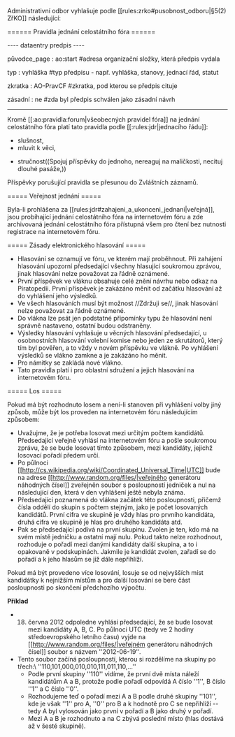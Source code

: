 Administrativní odbor vyhlašuje podle [[rules:zrko#pusobnost_odboru|§5(2) ZřKO]] následující:

====== Pravidla jednání celostátního fóra ======

---- dataentry predpis ----

původce_page : ao:start #adresa organizační složky, která předpis vydala

typ          : vyhláška #typ předpisu - např. vyhláška, stanovy, jednací řád, statut

zkratka      : AO-PravCF #zkratka, pod kterou se předpis cituje

zásadní      : ne #zda byl předpis schválen jako zásadní návrh

----

Kromě [[:ao:pravidla:forum|všeobecných pravidel fóra]] na jednání celostátního fóra platí tato pravidla podle [[:rules:jdr|jednacího řádu]]:
  * slušnost,
  * mluvit k věci,
  - stručnost((Spojuj příspěvky do jednoho, nereaguj na maličkosti, necituj dlouhé pasáže,))

Příspěvky porušující pravidla se přesunou do Zvláštních záznamů.

===== Veřejnost jednání =====

Byla-li prohlášena za [[rules:jdr#zahajeni_a_ukonceni_jednani|veřejná]], jsou probíhající jednání celostátního fóra na internetovém fóru a zde archivovaná jednání celostátního fóra přístupná všem pro čtení bez nutnosti registrace na internetovém fóru.

===== Zásady elektronického hlasování =====

  - Hlasování se oznamují ve fóru, ve kterém mají proběhnout. Při zahájení hlasování upozorní předsedající všechny hlasující soukromou zprávou, jinak hlasování nelze považovat za řádně oznámené.
  - První příspěvek ve vláknu obsahuje celé znění návrhu nebo odkaz na Piratopedii. První příspěvek je zakázáno měnit od začátku hlasování až do vyhlášení jeho výsledků.
  - Ve všech hlasováních musí být možnost //Zdržuji se//, jinak hlasování nelze považovat za řádně oznámené.
  - Do vlákna lze psát jen podstatné připomínky typu že hlasování není správně nastaveno, ostatní budou odstraněny.
  - Výsledky hlasování vyhlašuje u věcných hlasování předsedající, u osobnostních hlasování volební komise nebo jeden ze skrutátorů, který tím byl pověřen, a to vždy v novém příspěvku ve vlákně. Po vyhlášení výsledků se vlákno zamkne a je zakázáno ho měnit.
  - Pro námitky se zakládá nové vlákno. 
  - Tato pravidla platí i pro oblastní sdružení a jejich hlasování na internetovém fóru.

===== Los =====

Pokud má být rozhodnuto losem a není-li stanoven při vyhlášení volby jiný způsob, může být los proveden na internetovém fóru následujícím způsobem:
  - Uvažujme, že je potřeba losovat mezi určitým počtem kandidátů. Předsedající veřejně vyhlásí na internetovém fóru a pošle soukromou zprávu, že se bude losovat tímto způsobem, mezi kandidáty, jejichž losovací pořadí předem určí.
  - Po půlnoci [[http://cs.wikipedia.org/wiki/Coordinated_Universal_Time|UTC]] bude na adrese [[http://www.random.org/files/|veřejného generátoru náhodných čísel]] zveřejněn soubor s posloupností jedniček a nul na následující den, která v den vyhlášení ještě nebyla známa.
  - Předsedající poznamená do vlákna začátek této posloupnosti, přičemž čísla oddělí do skupin s počtem stejným, jako je počet losovaných kandidátů. První cifra ve skupině je vždy hlas pro prvního kandidáta, druhá cifra ve skupině je hlas pro druhého kandidáta atd.
  - Pak se předsedající podívá na první skupinu. Zvolen je ten, kdo má na svém místě jedničku a ostatní mají nulu. Pokud takto nelze rozhodnout, rozhoduje o pořadí mezi danými kandidáty další skupina, a to i opakovaně v podskupinách. Jakmile je kandidát zvolen, zařadí se do pořadí a k jeho hlasům se již dále nepřihlíží.

<note warning>Pokud má být provedeno více losování, losuje se od nejvyšších míst kandidátky k nejnižším místům a pro další losování se bere část posloupnosti po skončení předchozího výpočtu.</note>

<note>**Příklad**
  * 18. června 2012 odpoledne vyhlásí předsedající, že se bude losovat mezi kandidáty A, B, C. Po půlnoci UTC (tedy ve 2 hodiny středoevropského letního času) vyjde na [[http://www.random.org/files/|veřejném generátoru náhodných čísel]] soubor s názvem ''2012-06-19''.
  * Tento soubor začíná posloupností, kterou si rozdělíme na skupiny po třech:\\ ''110,101,000,010,010,111,011,110,...''
    * Podle první skupiny ''110'' vidíme, že první dvě místa náleží kandidátům A a B, protože podle pořadí odpovídá A číslo ''1'', B číslo ''1'' a C číslo ''0''. 
    * Rozhodujeme teď o pořadí mezi A a B podle druhé skupiny ''101'', kde je však ''1'' pro A, ''0'' pro B a k hodnotě pro C se nepřihlíží -- tedy A byl vylosován jako první v pořadí a B jako druhý v pořadí. 
    * Mezi A a B je rozhodnuto a na C zbývá poslední místo (hlas dostává až v šesté skupině).
</note>


